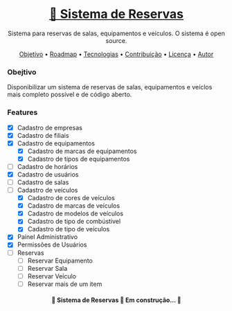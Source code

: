 <h1 align="center">
    <a href="https://github.com/wbsartori/reservas">🔗 Sistema de Reservas</a>
</h1>
<p align="center"> Sistema para reservas de salas, equipamentos e veículos. O sistema é open source.</p>

<p align="center">
 <a href="#objetivo">Objetivo</a> •
 <a href="#roadmap">Roadmap</a> • 
 <a href="#tecnologias">Tecnologias</a> • 
 <a href="#contribuicao">Contribuição</a> • 
 <a href="#licenc-a">Licença</a> • 
 <a href="#autor">Autor</a>
</p>

### Obejtivo
<p >
    Disponibilizar um sistema de reservas de salas, equipamentos e veíclos mais completo possível e de código aberto.
</p>    

### Features

- [X] Cadastro de empresas
- [X] Cadastro de filiais
- [X] Cadastro de equipamentos
    - [X] Cadastro de marcas de equipamentos
    - [X] Cadastro de tipos de equipamentos
- [ ] Cadastro de horários
- [X] Cadastro de usuários
- [ ] Cadastro de salas
- [ ] Cadastro de veículos
    - [X] Cadastro de cores de veículos
    - [X] Cadastro de marcas de veículos
    - [X] Cadastro de modelos de veículos
    - [X] Cadastro de tipo de combústivel
    - [X] Cadastro de tipo de veículos
- [X] Painel Administrativo
- [X] Permissões de Usuários
- [ ] Reservas
  - [ ] Reservar Equipamento
  - [ ] Reservar Sala
  - [ ] Reservar Veículo
  - [ ] Reservar mais de um item

<h4 align="center"> 
	🚧  Sistema de Reservas 🚀 Em construção...  🚧
</h4>